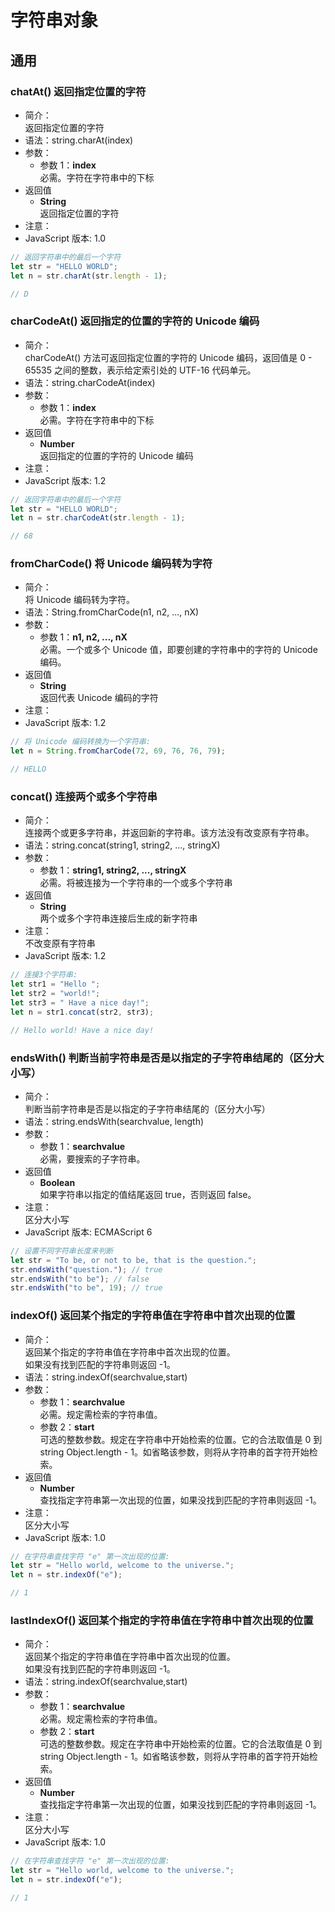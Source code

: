 # 字符串对象

## 通用

### chatAt() 返回指定位置的字符

- 简介：  
  返回指定位置的字符
- 语法：string.charAt(index)
- 参数：
  - 参数 1：**index**  
    必需。字符在字符串中的下标
- 返回值
  - **String**  
    返回指定位置的字符
- 注意：
- JavaScript 版本: 1.0

```js
// 返回字符串中的最后一个字符
let str = "HELLO WORLD";
let n = str.charAt(str.length - 1);

// D
```

### charCodeAt() 返回指定的位置的字符的 Unicode 编码

- 简介：  
  charCodeAt() 方法可返回指定位置的字符的 Unicode 编码，返回值是 0 - 65535 之间的整数，表示给定索引处的 UTF-16 代码单元。
- 语法：string.charCodeAt(index)
- 参数：
  - 参数 1：**index**  
    必需。字符在字符串中的下标
- 返回值
  - **Number**  
    返回指定的位置的字符的 Unicode 编码
- 注意：
- JavaScript 版本: 1.2

```js
// 返回字符串中的最后一个字符
let str = "HELLO WORLD";
let n = str.charCodeAt(str.length - 1);

// 68
```

### fromCharCode() 将 Unicode 编码转为字符

- 简介：  
  将 Unicode 编码转为字符。
- 语法：String.fromCharCode(n1, n2, ..., nX)
- 参数：
  - 参数 1：**n1, n2, ..., nX**  
    必需。一个或多个 Unicode 值，即要创建的字符串中的字符的 Unicode 编码。
- 返回值
  - **String**  
    返回代表 Unicode 编码的字符
- 注意：
- JavaScript 版本: 1.2

```js
// 将 Unicode 编码转换为一个字符串:
let n = String.fromCharCode(72, 69, 76, 76, 79);

// HELLO
```

### concat() 连接两个或多个字符串

- 简介：  
  连接两个或更多字符串，并返回新的字符串。该方法没有改变原有字符串。
- 语法：string.concat(string1, string2, ..., stringX)
- 参数：
  - 参数 1：**string1, string2, ..., stringX**  
    必需。将被连接为一个字符串的一个或多个字符串
- 返回值
  - **String**  
     两个或多个字符串连接后生成的新字符串
- 注意：  
  不改变原有字符串
- JavaScript 版本: 1.2

```js
// 连接3个字符串:
let str1 = "Hello ";
let str2 = "world!";
let str3 = " Have a nice day!";
let n = str1.concat(str2, str3);

// Hello world! Have a nice day!
```

### endsWith() 判断当前字符串是否是以指定的子字符串结尾的（区分大小写）

- 简介：  
  判断当前字符串是否是以指定的子字符串结尾的（区分大小写）
- 语法：string.endsWith(searchvalue, length)
- 参数：
  - 参数 1：**searchvalue**  
    必需，要搜索的子字符串。
- 返回值
  - **Boolean**  
    如果字符串以指定的值结尾返回 true，否则返回 false。
- 注意：  
  区分大小写
- JavaScript 版本: ECMAScript 6

```js
// 设置不同字符串长度来判断
let str = "To be, or not to be, that is the question.";
str.endsWith("question."); // true
str.endsWith("to be"); // false
str.endsWith("to be", 19); // true
```

### indexOf() 返回某个指定的字符串值在字符串中首次出现的位置

- 简介：  
  返回某个指定的字符串值在字符串中首次出现的位置。  
  如果没有找到匹配的字符串则返回 -1。
- 语法：string.indexOf(searchvalue,start)
- 参数：
  - 参数 1：**searchvalue**  
    必需。规定需检索的字符串值。
  - 参数 2：**start**  
    可选的整数参数。规定在字符串中开始检索的位置。它的合法取值是 0 到 string Object.length - 1。如省略该参数，则将从字符串的首字符开始检索。
- 返回值
  - **Number**  
    查找指定字符串第一次出现的位置，如果没找到匹配的字符串则返回 -1。
- 注意：  
  区分大小写
- JavaScript 版本: 1.0

```js
// 在字符串查找字符 "e" 第一次出现的位置:
let str = "Hello world, welcome to the universe.";
let n = str.indexOf("e");

// 1
```

### lastIndexOf() 返回某个指定的字符串值在字符串中首次出现的位置

- 简介：  
  返回某个指定的字符串值在字符串中首次出现的位置。  
  如果没有找到匹配的字符串则返回 -1。
- 语法：string.indexOf(searchvalue,start)
- 参数：
  - 参数 1：**searchvalue**  
    必需。规定需检索的字符串值。
  - 参数 2：**start**  
    可选的整数参数。规定在字符串中开始检索的位置。它的合法取值是 0 到 string Object.length - 1。如省略该参数，则将从字符串的首字符开始检索。
- 返回值
  - **Number**  
    查找指定字符串第一次出现的位置，如果没找到匹配的字符串则返回 -1。
- 注意：  
  区分大小写
- JavaScript 版本: 1.0

```js
// 在字符串查找字符 "e" 第一次出现的位置:
let str = "Hello world, welcome to the universe.";
let n = str.indexOf("e");

// 1
```
